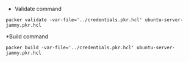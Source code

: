 * Validate command
```
packer validate -var-file='../credentials.pkr.hcl' ubuntu-server-jammy.pkr.hcl
```
*Build command
```
packer build -var-file='../credentials.pkr.hcl' ubuntu-server-jammy.pkr.hcl
```